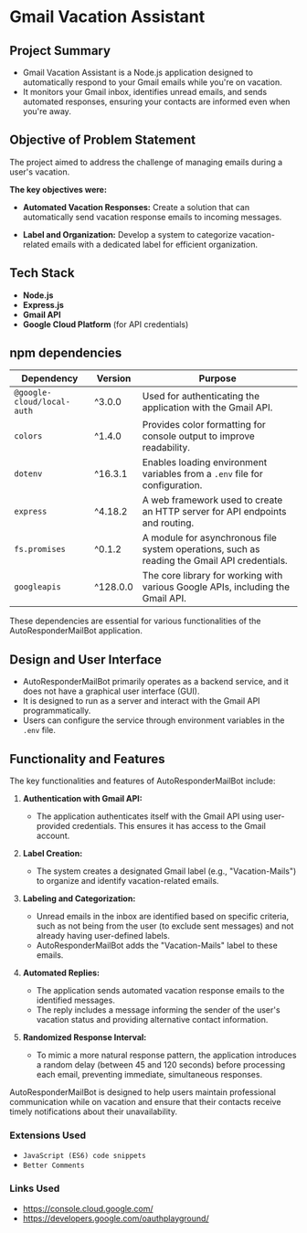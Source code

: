 # Gmail Vacation Assistant

## Project Summary

- Gmail Vacation Assistant is a Node.js application designed to automatically respond to your Gmail emails while you're on vacation.
- It monitors your Gmail inbox, identifies unread emails, and sends automated responses, ensuring your contacts are informed even when you're away.

## Objective of Problem Statement

The project aimed to address the challenge of managing emails during a user's vacation.

**The key objectives were:**

- **Automated Vacation Responses:** Create a solution that can automatically send vacation response emails to incoming messages.

- **Label and Organization:** Develop a system to categorize vacation-related emails with a dedicated label for efficient organization.

## Tech Stack

- **Node.js**
- **Express.js**
- **Gmail API**
- **Google Cloud Platform** (for API credentials)

## npm dependencies

| Dependency                 | Version  | Purpose                                                                                      |
| -------------------------- | -------- | -------------------------------------------------------------------------------------------- |
| `@google-cloud/local-auth` | ^3.0.0   | Used for authenticating the application with the Gmail API.                                  |
| `colors`                   | ^1.4.0   | Provides color formatting for console output to improve readability.                         |
| `dotenv`                   | ^16.3.1  | Enables loading environment variables from a `.env` file for configuration.                  |
| `express`                  | ^4.18.2  | A web framework used to create an HTTP server for API endpoints and routing.                 |
| `fs.promises`              | ^0.1.2   | A module for asynchronous file system operations, such as reading the Gmail API credentials. |
| `googleapis`               | ^128.0.0 | The core library for working with various Google APIs, including the Gmail API.              |

These dependencies are essential for various functionalities of the AutoResponderMailBot application.

## Design and User Interface

- AutoResponderMailBot primarily operates as a backend service, and it does not have a graphical user interface (GUI).
- It is designed to run as a server and interact with the Gmail API programmatically.
- Users can configure the service through environment variables in the `.env` file.

## Functionality and Features

The key functionalities and features of AutoResponderMailBot include:

1. **Authentication with Gmail API:**

   - The application authenticates itself with the Gmail API using user-provided credentials. This ensures it has access to the Gmail account.

2. **Label Creation:**

   - The system creates a designated Gmail label (e.g., "Vacation-Mails") to organize and identify vacation-related emails.

3. **Labeling and Categorization:**

   - Unread emails in the inbox are identified based on specific criteria, such as not being from the user (to exclude sent messages) and not already having user-defined labels.
   - AutoResponderMailBot adds the "Vacation-Mails" label to these emails.

4. **Automated Replies:**

   - The application sends automated vacation response emails to the identified messages.
   - The reply includes a message informing the sender of the user's vacation status and providing alternative contact information.

5. **Randomized Response Interval:**
   - To mimic a more natural response pattern, the application introduces a random delay (between 45 and 120 seconds) before processing each email, preventing immediate, simultaneous responses.

AutoResponderMailBot is designed to help users maintain professional communication while on vacation and ensure that their contacts receive timely notifications about their unavailability.

### Extensions Used

- `JavaScript (ES6) code snippets`
- `Better Comments`

### Links Used

- https://console.cloud.google.com/
- https://developers.google.com/oauthplayground/
